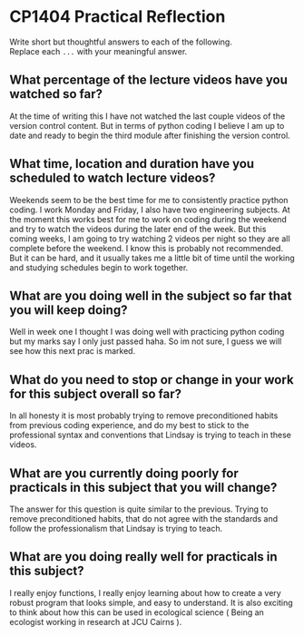 # CP1404 Practical Reflection

Write short but thoughtful answers to each of the following.  
Replace each `...` with your meaningful answer.

## What percentage of the lecture videos have you watched so far?

At the time of writing this I have not watched the last couple videos of the version control content.
But in terms of python coding I believe I am up to date and ready to begin the third module after finishing the version control.

## What time, location and duration have you scheduled to watch lecture videos?
Weekends seem to be the best time for me to consistently practice python coding. I work Monday and Friday, I also have two engineering subjects.
At the moment this works best for me to work on coding during the weekend and try to watch the videos during the later end of the week. But this coming weeks, I am going to try watching 2 videos per night so they are all complete before the weekend. I know this is probably not recommended. But it can be hard, and it usually takes me a little bit of time until the working and studying schedules begin to work together.

## What are you doing well in the subject so far that you will keep doing?
Well in week one I thought I was doing well with practicing python coding but my marks say I only just passed haha. So im not sure, I guess we will see how this next prac is marked.

## What do you need to stop or change in your work for this subject overall so far?
In all honesty it is most probably trying to remove preconditioned habits from previous coding experience, and do my best to stick to the professional syntax and conventions that Lindsay is trying to teach in these videos.

## What are you currently doing poorly for practicals in this subject that you will change?
The answer for this question is quite similar to the previous. Trying to remove preconditioned habits, that do not agree with the standards and follow the professionalism that Lindsay is trying to teach.

## What are you doing really well for practicals in this subject?
I really enjoy functions, I really enjoy learning about how to create a very robust program that looks simple, and easy to understand. It is also exciting to think about how this can be used in ecological science ( Being an ecologist working in research at JCU Cairns ).
